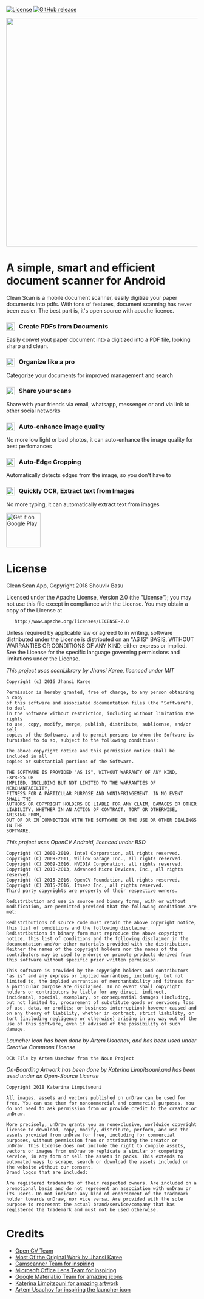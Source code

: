 [![License](https://img.shields.io/badge/License-Apache%202.0-blue.svg)](https://opensource.org/licenses/Apache-2.0)
[![GitHub release](https://img.shields.io/github/release/clean-apps/CleanSCAN.svg)](https://github.com/clean-apps/CleanSCAN/releases/latest)

<p align="center">
<img src="https://github.com/clean-apps/CleanSCAN/raw/master/branding/clean%20scan%20branding3.png?raw=true" width="600"/>
</p>

# A simple, smart and efficient document scanner for Android

Clean Scan is a mobile document scanner, easily digitize your paper documents into pdfs. With tons of features, document scanning has never been easier. The best part is, it's open source with apache licence.

### <img src="https://use.fontawesome.com/releases/v5.1.0/svgs/solid/file-pdf.svg" width="22" align="left" /> &nbsp; Create PDFs from Documents

Easily convet yout paper document into a digitized into a PDF file, looking sharp and clean.

### <img src="https://use.fontawesome.com/releases/v5.1.0/svgs/solid/th-list.svg" width="22" align="left" /> &nbsp; Organize like a pro

Categorize your documents for improved management and search

### <img src="https://use.fontawesome.com/releases/v5.1.0/svgs/solid/share.svg" width="22" align="left" /> &nbsp; Share your scans

Share with your friends via email, whatsapp, messenger or and via link to other social networks

### <img src="https://use.fontawesome.com/releases/v5.1.0/svgs/solid/bolt.svg" width="22" align="left" /> &nbsp; Auto-enhance image quality

No more low light or bad photos, it can auto-enhance the image quality for best perfomances

### <img src="https://use.fontawesome.com/releases/v5.1.0/svgs/solid/crop-alt.svg" width="22" align="left" /> &nbsp; Auto-Edge Cropping

Automatically detects edges from the image, so you don't have to

### <img src="https://use.fontawesome.com/releases/v5.1.0/svgs/solid/font.svg" width="22" align="left" /> &nbsp; Quickly OCR, Extract text from Images

No more typing, it can automatically extract text from images

<a href="https://github.com/clean-apps/CleanSCAN/releases/download/v1.0.20190406/clean-scan-v1.0.20190406.apk" target="_blank">
<img src="https://play.google.com/intl/en_us/badges/images/generic/en-play-badge.png" alt="Get it on Google Play" height="90"/></a>

# License

Clean Scan App, Copyright 2018 Shouvik Basu

Licensed under the Apache License, Version 2.0 (the "License");
you may not use this file except in compliance with the License.
You may obtain a copy of the License at

       http://www.apache.org/licenses/LICENSE-2.0

Unless required by applicable law or agreed to in writing, software
distributed under the License is distributed on an "AS IS" BASIS,
WITHOUT WARRANTIES OR CONDITIONS OF ANY KIND, either express or implied.
See the License for the specific language governing permissions and
limitations under the License.

_This project uses scanLibrary by Jhansi Karee, licenced under MIT_

    Copyright (c) 2016 Jhansi Karee

    Permission is hereby granted, free of charge, to any person obtaining a copy
    of this software and associated documentation files (the "Software"), to deal
    in the Software without restriction, including without limitation the rights
    to use, copy, modify, merge, publish, distribute, sublicense, and/or sell
    copies of the Software, and to permit persons to whom the Software is
    furnished to do so, subject to the following conditions:

    The above copyright notice and this permission notice shall be included in all
    copies or substantial portions of the Software.

    THE SOFTWARE IS PROVIDED "AS IS", WITHOUT WARRANTY OF ANY KIND, EXPRESS OR
    IMPLIED, INCLUDING BUT NOT LIMITED TO THE WARRANTIES OF MERCHANTABILITY,
    FITNESS FOR A PARTICULAR PURPOSE AND NONINFRINGEMENT. IN NO EVENT SHALL THE
    AUTHORS OR COPYRIGHT HOLDERS BE LIABLE FOR ANY CLAIM, DAMAGES OR OTHER
    LIABILITY, WHETHER IN AN ACTION OF CONTRACT, TORT OR OTHERWISE, ARISING FROM,
    OUT OF OR IN CONNECTION WITH THE SOFTWARE OR THE USE OR OTHER DEALINGS IN THE
    SOFTWARE.

_This project uses OpenCV Android, licenced under BSD_

    Copyright (C) 2000-2019, Intel Corporation, all rights reserved.
    Copyright (C) 2009-2011, Willow Garage Inc., all rights reserved.
    Copyright (C) 2009-2016, NVIDIA Corporation, all rights reserved.
    Copyright (C) 2010-2013, Advanced Micro Devices, Inc., all rights reserved.
    Copyright (C) 2015-2016, OpenCV Foundation, all rights reserved.
    Copyright (C) 2015-2016, Itseez Inc., all rights reserved.
    Third party copyrights are property of their respective owners.

    Redistribution and use in source and binary forms, with or without modification, are permitted provided that the following conditions are met:

    Redistributions of source code must retain the above copyright notice, this list of conditions and the following disclaimer.
    Redistributions in binary form must reproduce the above copyright notice, this list of conditions and the following disclaimer in the documentation and/or other materials provided with the distribution.
    Neither the names of the copyright holders nor the names of the contributors may be used to endorse or promote products derived from this software without specific prior written permission.

    This software is provided by the copyright holders and contributors "as is" and any express or implied warranties, including, but not limited to, the implied warranties of merchantability and fitness for a particular purpose are disclaimed. In no event shall copyright holders or contributors be liable for any direct, indirect, incidental, special, exemplary, or consequential damages (including, but not limited to, procurement of substitute goods or services; loss of use, data, or profits; or business interruption) however caused and on any theory of liability, whether in contract, strict liability, or tort (including negligence or otherwise) arising in any way out of the use of this software, even if advised of the possibility of such damage.

_Launcher Icon has been done by Artem Usachov, and has been used under Creative Commons License_

    OCR File by Artem Usachov from the Noun Project

_On-Boarding Artwork has been done by Katerina Limpitsouni,and has been used under an Open-Source License_

    Copyright 2018 Katerina Limpitsouni

    All images, assets and vectors published on unDraw can be used for free. You can use them for noncommercial and commercial purposes. You do not need to ask permission from or provide credit to the creator or unDraw.

    More precisely, unDraw grants you an nonexclusive, worldwide copyright license to download, copy, modify, distribute, perform, and use the assets provided from unDraw for free, including for commercial purposes, without permission from or attributing the creator or unDraw. This license does not include the right to compile assets, vectors or images from unDraw to replicate a similar or competing service, in any form or sell the assets in packs. This extends to automated ways to scrape, search or download the assets included on the website without our consent.
    Brand logos that are included:

    Are registered trademarks of their respected owners. Are included on a promotional basis and do not represent an association with unDraw or its users. Do not indicate any kind of endorsement of the trademark holder towards unDraw, nor vice versa. Are provided with the sole purpose to represent the actual brand/service/company that has registered the trademark and must not be used otherwise.

# Credits

- [Open CV Team](http://opencv.org/)
- [Most Of the Original Work by Jhansi Karee](https://github.com/jhansireddy/AndroidScannerDemo)
- [Camscanner Team for inspiring](https://www.camscanner.com/)
- [Microsoft Office Lens Team for inspiring](https://www.microsoft.com/en-us/p/office-lens/9wzdncrfj3t8)
- [Google Material.io Team for amazing icons](https://material.io/)
- [Katerina Limpitsouni for amazing artwork](https://undraw.co/illustrations)
- [Artem Usachov for inspiring the launcher icon](https://thenounproject.com/term/ocr-file/1839080/)
